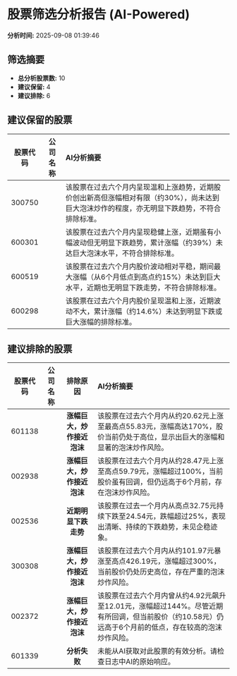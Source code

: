 # 股票筛选分析报告 (AI-Powered)

**分析时间:** 2025-09-08 01:39:46

## 筛选摘要

- **总分析股票数:** 10
- **建议保留:** 4
- **建议排除:** 6

## 建议保留的股票

| 股票代码 | 公司名称 | AI分析摘要 |
|:---:|:---:|:---|
| 300750 |  | 该股票在过去六个月内呈现温和上涨趋势，近期股价创出新高但涨幅相对有限（约30%），尚未达到巨大泡沫炒作的程度，亦无明显下跌趋势，不符合排除标准。 |
| 600301 |  | 该股票在过去六个月内呈现稳健上涨，近期虽有小幅波动但无明显下跌趋势，累计涨幅（约39%）未达巨大泡沫水平，不符合排除标准。 |
| 600519 |  | 该股票在过去六个月内股价波动相对平稳，期间最大涨幅（从6个月低点到高点约15%）未达到巨大水平，近期也无明显下跌走势，不符合排除标准。 |
| 600298 |  | 该股票在过去六个月内股价呈现温和上涨，近期波动不大，累计涨幅（约14.6%）未达到明显下跌或巨大涨幅的排除标准。 |

## 建议排除的股票

| 股票代码 | 公司名称 | 排除原因 | AI分析摘要 |
|:---:|:---:|:---:|:---|
| 601138 |  | **涨幅巨大，炒作接近泡沫** | 该股票在过去六个月内从约20.62元上涨至最高点55.83元，涨幅高达170%，股价当前仍处于高位，显示出巨大的涨幅和显著的泡沫炒作风险。 |
| 002938 |  | **涨幅巨大，炒作接近泡沫** | 该股票在过去六个月内从约28.47元上涨至高点59.79元，涨幅超过100%，当前股价虽有回调，但仍远高于6个月前，存在泡沫炒作风险。 |
| 002536 |  | **近期明显下跌走势** | 该股票在过去一个月内从高点32.75元持续下跌至24.54元，跌幅超过25%，表现出清晰、持续的下跌趋势，未见企稳迹象。 |
| 300308 |  | **涨幅巨大，炒作接近泡沫** | 该股票在过去六个月内从约101.97元暴涨至高点426.19元，涨幅超过300%，当前股价仍处历史高位，存在严重的泡沫炒作风险。 |
| 002372 |  | **涨幅巨大，炒作接近泡沫** | 该股票在过去六个月内曾从约4.92元飙升至12.01元，涨幅超过144%。尽管近期有所回调，但当前股价（约10.58元）仍远高于6个月前的低点，存在较高的泡沫炒作风险。 |
| 601339 |  | **分析失败** | 未能从AI获取对此股票的有效分析。请检查日志中AI的原始响应。 |
